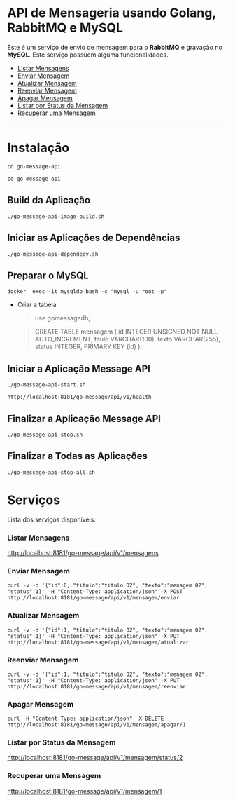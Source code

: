 # API de Mensageria usando Golang, RabbitMQ e MySQL

Este é um serviço de envio de mensagem para o **RabbitMQ** e gravação no **MySQL**. Este serviço possuem alguma funcionalidades.

- [Listar Mensagens](#listar-mensagens)
- [Enviar Mensagem](#enviar-mensagem)
- [Atualizar Mensagem](#atualizar-mensagem)
- [Reenviar Mensagem](#reenviar-mensagem)
- [Apagar Mensagem](#apagar-mensagem)
- [Listar por Status da Mensagem](#listar-por-status-da-mensagem)
- [Recuperar uma Mensagem](#recuperar-uma-mensagem)

----


# Instalação

```
cd go-message-api
```
```
cd go-message-api
```

## Build da Aplicação

```
./go-message-api-image-build.sh
```

## Iniciar as Aplicações de Dependências
```
./go-message-api-dependecy.sh
```

## Preparar o MySQL

```
docker  exec -it mysqldb bash -c "mysql -u root -p"
```
- Criar a tabela
	> use gomessagedb;
	
	> CREATE TABLE mensagem (
id INTEGER UNSIGNED NOT NULL AUTO_INCREMENT,
titulo VARCHAR(100), texto VARCHAR(255),
status INTEGER,
PRIMARY KEY (id)
);

## Iniciar a Aplicação Message API
```
./go-message-api-start.sh
```
```
http://localhost:8181/go-message/api/v1/health
```

## Finalizar a Aplicação Message API
```
./go-message-api-stop.sh
```

## Finalizar a Todas as Aplicações
```
./go-message-api-stop-all.sh
```

# Serviços
Lista dos serviços disponíveis:

### Listar Mensagens
[http://localhost:8181/go-message/api/v1/mensagens](http://localhost:8181/go-message/api/v1/mensagens)

### Enviar Mensagem
```
curl -v -d '{"id":0, "titulo":"titulo 02", "texto":"menagem 02", "status":1}' -H "Content-Type: application/json" -X POST http://localhost:8181/go-message/api/v1/mensagem/enviar
```

### Atualizar Mensagem
```
curl -v -d '{"id":1, "titulo":"titulo 02", "texto":"menagem 02", "status":1}' -H "Content-Type: application/json" -X PUT http://localhost:8181/go-message/api/v1/mensagem/atualizar
```

### Reenviar Mensagem
```
curl -v -d '{"id":1, "titulo":"titulo 02", "texto":"menagem 02", "status":1}' -H "Content-Type: application/json" -X PUT http://localhost:8181/go-message/api/v1/mensagem/reenviar
```

### Apagar Mensagem
```
curl -H "Content-Type: application/json" -X DELETE http://localhost:8181/go-message/api/v1/mensagem/apagar/1
```

### Listar por Status da Mensagem
[http://localhost:8181/go-message/api/v1/mensagem/status/2](http://localhost:8181/go-message/api/v1/mensagem/status/2)

### Recuperar uma Mensagem
[http://localhost:8181/go-message/api/v1/mensagem/1](http://localhost:8181/go-message/api/v1/mensagem/1)